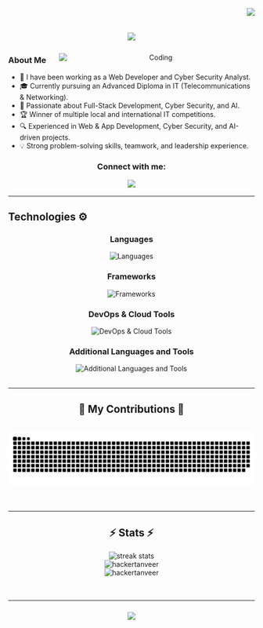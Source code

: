 <img align="right" src="https://visitor-badge.laobi.icu/badge?page_id=hackertanveer.hackertanveer" />

<h1 align="center">
    <img src="https://readme-typing-svg.herokuapp.com/?font=Righteous&size=35&center=true&vCenter=true&width=500&height=70&duration=4000&lines=Hi+There!+👋;+I'm+Tanveer+Mohit!;" />
</h1>

<div align="center">
  <img align="right" alt="Coding" width="400" src="https://cdn.dribbble.com/users/1162077/screenshots/3848914/programmer.gif">
</div>
<div align="left">
  <h3>About Me</h3>
  <ul>
    <li>🚀 I have been working as a Web Developer and Cyber Security Analyst.</li>
    <li>🎓 Currently pursuing an Advanced Diploma in IT (Telecommunications & Networking).</li>
    <li>🌱 Passionate about Full-Stack Development, Cyber Security, and AI.</li>
    <li>🏆 Winner of multiple local and international IT competitions.</li>
    <li>🔍 Experienced in Web & App Development, Cyber Security, and AI-driven projects.</li>
    <li>💡 Strong problem-solving skills, teamwork, and leadership experience.</li>
  </ul>
</div>


<div align="center"> 
  <h3>Connect with me:</h3>
  <a href="https://www.linkedin.com/in/tanveer-mohit-18662b261/" target="_blank">
    <img src="https://img.shields.io/badge/LinkedIn-0077B5?style=for-the-badge&logo=linkedin&logoColor=white" target="_blank" />
  </a>
</div>

 <hr/>
 
## Technologies ⚙️

<div align="center">
  <h3>Languages</h3>
  <img src="https://skillicons.dev/icons?i=html,css,javascript,c,java,dart,python,cs" alt="Languages" /><br>
  <h3>Frameworks</h3>
  <img src="https://skillicons.dev/icons?i=eclipse,flutter,react,nodejs,dotnet,tensorflow,sqlite" alt="Frameworks" /><br>
  <h3>DevOps & Cloud Tools</h3>
  <img src="https://skillicons.dev/icons?i=vscode,git,github,figma,gcp,firebase,heroku,azure" alt="DevOps & Cloud Tools" /><br>
  <h3>Additional Languages and Tools</h3>
  <img src="https://skillicons.dev/icons?i=bootstrap,tailwindcss,express,arduino,linux,mongodb,mysql,postgresql,postman,redux,docker,kubernetes" alt="Additional Languages and Tools" /><br>
</div>

<br/>
<hr/>

<div align="center">
  <h2>🐍 My Contributions 🐍</h2>
  <br>
  <img alt="snake eating my contributions" src="https://raw.githubusercontent.com/salesp07/salesp07/output/github-contribution-grid-snake.svg" />
  <br/><br/><br/>
</div>

<hr/>

<h2 align="center">⚡ Stats ⚡</h2>

<div align="center">
  <div class="stats-container">
    <div class="stats-div">
      <img width="390" src="https://streak-stats.demolab.com/?user=hackertanveer&count_private=true&theme=react&border_radius=10" alt="streak stats"/>
    </div>
    <div class="stats-div">
      <img width="390" src="https://github-readme-stats.vercel.app/api?username=hackertanveer&show_icons=true&&theme=react&rank_icon=github&locale=en" alt="hackertanveer" />
    </div>
    <div class="stats-div">
      <img width="325" src="https://github-readme-stats.vercel.app/api/top-langs?username=hackertanveer&show_icons=true&theme=react&locale=en&layout=compact" alt="hackertanveer" />
    </div>
  </div>
</div>
<br/><br/>
<hr/>

<h3 align="center">
    <img src="https://readme-typing-svg.herokuapp.com/?font=Righteous&size=25&center=true&vCenter=true&width=500&height=70&duration=4000&lines=Thanks+for+visiting!+✌️;+Shoot+me+a+message+on+Linkedin!;I'm+always+down+to+collab+:)">
</h3>
